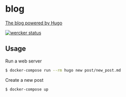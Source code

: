 blog
====

[The blog powered by Hugo](https://dceoy.github.io/blog/)

[![wercker status](https://app.wercker.com/status/f99dbfae5e6a29904317070fd17f0625/m "wercker status")](https://app.wercker.com/project/bykey/f99dbfae5e6a29904317070fd17f0625)

Usage
-----

Run a web server

```sh
$ docker-compose run --rm hugo new post/new_post.md
```

Create a new post

```sh
$ docker-compose up
```
